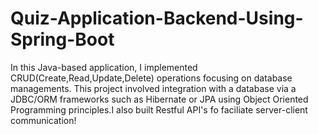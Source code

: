 # Quiz-Application-Backend-Using-Spring-Boot
In this Java-based application, I implemented CRUD(Create,Read,Update,Delete) operations focusing on database managements. This project involved integration with a database via a JDBC/ORM frameworks such as Hibernate or JPA using Object Oriented Programming principles.I also built Restful API's fo faciliate server-client communication!
